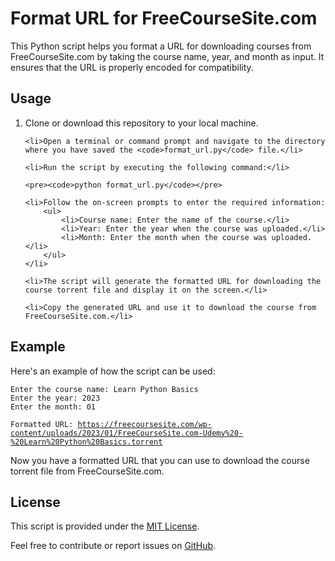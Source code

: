 <!DOCTYPE html>
<html>

<head>
    <title>Format URL for FreeCourseSite.com</title>
</head>

<body>

<h1>Format URL for FreeCourseSite.com</h1>

<p>This Python script helps you format a URL for downloading courses from FreeCourseSite.com by taking the course name, year, and month as input. It ensures that the URL is properly encoded for compatibility.</p>

<h2>Usage</h2>

<ol>
    <li>Clone or download this repository to your local machine.</li>

    <li>Open a terminal or command prompt and navigate to the directory where you have saved the <code>format_url.py</code> file.</li>

    <li>Run the script by executing the following command:</li>

    <pre><code>python format_url.py</code></pre>

    <li>Follow the on-screen prompts to enter the required information:
        <ul>
            <li>Course name: Enter the name of the course.</li>
            <li>Year: Enter the year when the course was uploaded.</li>
            <li>Month: Enter the month when the course was uploaded.</li>
        </ul>
    </li>

    <li>The script will generate the formatted URL for downloading the course torrent file and display it on the screen.</li>

    <li>Copy the generated URL and use it to download the course from FreeCourseSite.com.</li>
</ol>

<h2>Example</h2>

<p>Here's an example of how the script can be used:</p>

<pre><code>Enter the course name: Learn Python Basics
Enter the year: 2023
Enter the month: 01

Formatted URL: <a href="https://freecoursesite.com/wp-content/uploads/2023/01/FreeCourseSite.com-Udemy%20-%20Learn%20Python%20Basics.torrent">https://freecoursesite.com/wp-content/uploads/2023/01/FreeCourseSite.com-Udemy%20-%20Learn%20Python%20Basics.torrent</a></code></pre>

<p>Now you have a formatted URL that you can use to download the course torrent file from FreeCourseSite.com.</p>

<h2>License</h2>

<p>This script is provided under the <a href="LICENSE">MIT License</a>.</p>

<p>Feel free to contribute or report issues on <a href="https://github.com/yourusername/format-url-for-freecoursesite">GitHub</a>.</p>

</body>

</html>
